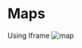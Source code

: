 # Maps
Using Iframe 
![map](https://user-images.githubusercontent.com/66617748/160288887-90575d38-4721-49d4-8b65-85e8de22bf89.png)
